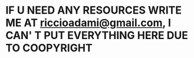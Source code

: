 # IF U NEED ANY RESOURCES WRITE ME AT riccioadami@gmail.com, I CAN' T PUT EVERYTHING HERE DUE TO COOPYRIGHT
